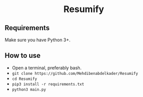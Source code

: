 <h1 align="center" > Resumify </h1>

## Requirements

Make sure you have Python 3+.

## How to use

- Open a terminal, preferably bash.
- `git clone https://github.com/Mehdibenabdelkader/Resumify`
- `cd Resumify`
- `pip3 install -r requirements.txt`
- `python3 main.py`
